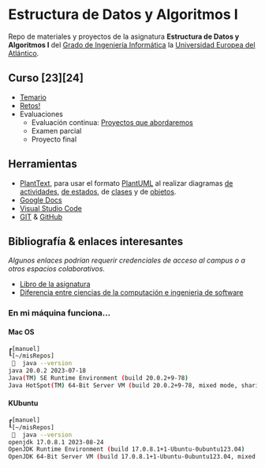 # Estructura de Datos y Algoritmos I

Repo de materiales y proyectos de la asignatura **Estructura de Datos y Algoritmos I** del [Grado de Ingeniería Informática](https://www.uneatlantico.es/escuela-politecnica-superior/estudios-grado-oficial-en-ingenieria-informatica) la [Universidad Europea del Atlántico](https://www.uneatlantico.es). 

## Curso [23][24]

- [Temario](temario/README.md)
- [Retos!](retos/README.md)
- Evaluaciones
  - Evaluación continua: [Proyectos que abordaremos](proyectos/README.md)
  - Examen parcial
  - Proyecto final 

## Herramientas

- [PlantText](https://www.planttext.com/), para usar el formato [PlantUML](https://plantuml.com/es/) al realizar diagramas [de actividades](https://plantuml.com/es/activity-diagram-beta), [de estados](https://plantuml.com/es/state-diagram), de [clases](https://plantuml.com/es/class-diagram) y de [objetos](https://plantuml.com/es/object-diagram). 
- [Google Docs](https://drive.google.com/drive/u/0/my-drive)
- [Visual Studio Code](https://code.visualstudio.com/)
- [GIT](https://git-scm.com/) & [GitHub](https://github.com/)

## Bibliografía & enlaces interesantes

*Algunos enlaces podrían requerir credenciales de acceso al campus o a otros espacios colaborativos.*

- [Libro de la asignatura](https://campus.uneatlantico.es/pluginfile.php/81026/mod_folder/content/0/Estructuras%20de%20datos%20y%20algoritmos%20I.pdf?forcedownload=1)
- [Diferencia entre ciencias de la computación e ingenieria de software](https://interestingengineering.com/culture/computer-science-vs-software-engineering-how-are-they-different)

### En mi máquina funciona...

#### Mac OS
```bash
┏[manuel]
┖[~/misRepos]
   java --version
java 20.0.2 2023-07-18
Java(TM) SE Runtime Environment (build 20.0.2+9-78)
Java HotSpot(TM) 64-Bit Server VM (build 20.0.2+9-78, mixed mode, sharing)
```

#### KUbuntu
```bash
┏[manuel]
┖[~/misRepos]
   java --version
openjdk 17.0.8.1 2023-08-24
OpenJDK Runtime Environment (build 17.0.8.1+1-Ubuntu-0ubuntu123.04)
OpenJDK 64-Bit Server VM (build 17.0.8.1+1-Ubuntu-0ubuntu123.04, mixed mode, sharing)
```
